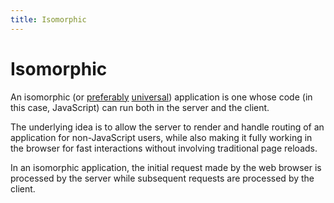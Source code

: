 ```yaml
---
title: Isomorphic
---
```


# Isomorphic

An isomorphic (or [preferably](https://medium.com/@mjackson/universal-javascript-4761051b7ae9) [universal](/glossary/UNIVERSAL.md)) application is one whose code (in this case, JavaScript) can run both in the server and the client.

The underlying idea is to allow the server to render and handle routing of an application for non-JavaScript users, while also making it fully working in the browser for fast interactions without involving traditional page reloads.

In an isomorphic application, the initial request made by the web browser is processed by the server while subsequent requests are processed by the client.
